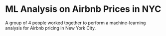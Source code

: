 # ML Analysis on Airbnb Prices in NYC
A group of 4 people worked together to perform a machine-learning analysis for Airbnb pricing in New York City. 
